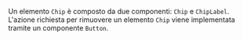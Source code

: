 Un elemento `Chip` è composto da due componenti: `Chip` e `ChipLabel`.
L'azione richiesta per rimuovere un elemento `Chip` viene implementata tramite un componente `Button`.